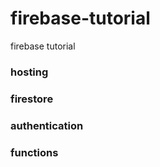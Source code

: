 # firebase-tutorial
firebase tutorial

### hosting

### firestore

### authentication

### functions


